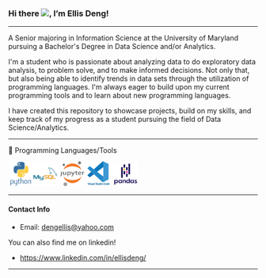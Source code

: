 ### Hi there <img src="https://raw.githubusercontent.com/MartinHeinz/MartinHeinz/master/wave.gif" width="30px">, I’m Ellis Deng!

---

A Senior majoring in Information Science at the University of Maryland pursuing a Bachelor's Degree in Data Science and/or Analytics.

I'm a student who is passionate about analyzing data to do exploratory data analysis, to problem solve, and to make informed decisions. Not only that, but also being able to identify trends in data sets through the utilization of programming languages. I'm always eager to build upon my current programming tools and to learn about new programming languages. 

I have created this repository to showcase projects, build on my skills, and keep track of my progress as a student pursuing the field of Data Science/Analytics. 

---

🧰 Programming Languages/Tools

<img src="https://github.com/devicons/devicon/blob/master/icons/python/python-original-wordmark.svg" alt="Python Logo" width="50" height="50"><img src="https://github.com/devicons/devicon/blob/master/icons/mysql/mysql-original-wordmark.svg" alt="MySQL Logo" width="50" height="50"> 
<img src="https://github.com/devicons/devicon/blob/master/icons/jupyter/jupyter-original-wordmark.svg" alt="Jupyter Logo" width="50" height="50">
<img src="https://github.com/devicons/devicon/blob/master/icons/vscode/vscode-original-wordmark.svg" alt="VS Code Logo" width="50" height="50">
<img src="https://github.com/devicons/devicon/blob/master/icons/pandas/pandas-original-wordmark.svg" alt="Pandas Logo" width="50" height="50">

---

#### Contact Info
- Email: dengellis@yahoo.com


You can also find me on linkedin!
- https://www.linkedin.com/in/ellisdeng/

---
<!---
Ellis-Deng/Ellis-Deng is a ✨ special ✨ repository because its `README.md` (this file) appears on your GitHub profile.
You can click the Preview link to take a look at your changes.
--->
